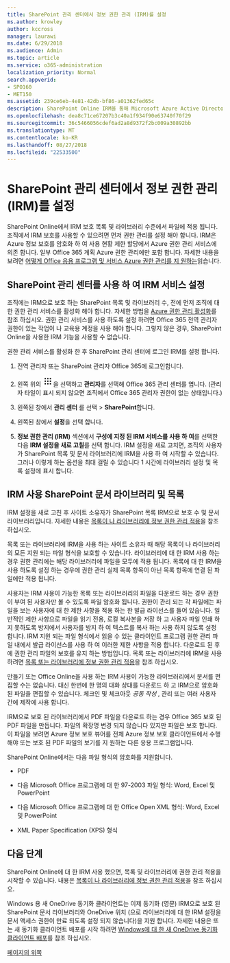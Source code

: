 ```yaml
---
title: SharePoint 관리 센터에서 정보 권한 관리 (IRM)를 설정
ms.author: krowley
author: kccross
manager: laurawi
ms.date: 6/29/2018
ms.audience: Admin
ms.topic: article
ms.service: o365-administration
localization_priority: Normal
search.appverid:
- SPO160
- MET150
ms.assetid: 239ce6eb-4e81-42db-bf86-a01362fed65c
description: SharePoint Online IRM을 통해 Microsoft Azure Active Directory 서비스 RMS (권한 관리)를 사용 하 여 SharePoint 목록 및 문서 라이브러리를 보호 하는 방법에 알아봅니다.
ms.openlocfilehash: dea8c71ce67207b3c40a1f934f90e63740f70f29
ms.sourcegitcommit: 36c5466056cdef6ad2a8d9372f2bc009a30892bb
ms.translationtype: MT
ms.contentlocale: ko-KR
ms.lasthandoff: 08/27/2018
ms.locfileid: "22533500"
---
```

# <a name="set-up-information-rights-management-irm-in-sharepoint-admin-center"></a>SharePoint 관리 센터에서 정보 권한 관리 (IRM)를 설정

SharePoint Online에서 IRM 보호 목록 및 라이브러리 수준에서 파일에 적용 됩니다. 조직에서 IRM 보호를 사용할 수 있으려면 먼저 권한 관리를 설정 해야 합니다. IRM은 Azure 정보 보호를 암호화 하 여 사용 현황 제한 할당에서 Azure 권한 관리 서비스에 의존 합니다. 일부 Office 365 계획 Azure 권한 관리에만 포함 합니다. 자세한 내용을 보려면 [어떻게 Office 응용 프로그램 및 서비스 Azure 권한 관리를 지 원하는](https://docs.microsoft.com/azure/information-protection/understand-explore/office-apps-services-support)읽습니다.
  
## <a name="turn-on-irm-service-using-sharepoint-admin-center"></a>SharePoint 관리 센터를 사용 하 여 IRM 서비스 설정

조직에는 IRM으로 보호 하는 SharePoint 목록 및 라이브러리 수, 전에 먼저 조직에 대 한 권한 관리 서비스를 활성화 해야 합니다. 자세한 방법을 [Azure 권한 관리 활성화](https://docs.microsoft.com/information-protection/deploy-use/activate-service)를 참조 하십시오. 권한 관리 서비스를 사용 하도록 설정 하려면 Office 365 전역 관리자 권한이 있는 작업이 나 교육용 계정을 사용 해야 합니다. 그렇지 않은 경우, SharePoint Online을 사용한 IRM 기능을 사용할 수 없습니다.
  
권한 관리 서비스를 활성화 한 후 SharePoint 관리 센터에 로그인 IRM를 설정 합니다.
  
1. 전역 관리자 또는 SharePoint 관리자 Office 365에 로그인합니다.
    
2. 왼쪽 위의 ![Office 365에서 앱 시작 관리자 아이콘](media/e5aee650-c566-4100-aaad-4cc2355d909f.png)을 선택하고 **관리자**를 선택해 Office 365 관리 센터를 엽니다. (관리자 타일이 표시 되지 않으면 조직에서 Office 365 관리자 권한이 없는 상태입니다.) 
    
3. 왼쪽된 창에서 **관리 센터** 를 선택 \> **SharePoint**합니다.
    
4. 왼쪽된 창에서 **설정**을 선택 합니다.
    
5. **정보 권한 관리 (IRM)** 섹션에서 **구성에 지정 된 IRM 서비스를 사용 하 여**를 선택한 다음 **IRM 설정을 새로 고칠**를 선택 합니다. IRM 설정을 새로 고치면, 조직의 사용자가 SharePoint 목록 및 문서 라이브러리에 IRM을 사용 하 여 시작할 수 있습니다. 그러나 이렇게 하는 옵션을 최대 걸릴 수 있습니다 1 시간에 라이브러리 설정 및 목록 설정에 표시 합니다.
    
## <a name="irm-enable-sharepoint-document-libraries-and-lists"></a>IRM 사용 SharePoint 문서 라이브러리 및 목록
<a name="__toc220831191"> </a>

IRM 설정을 새로 고친 후 사이트 소유자가 SharePoint 목록 IRM으로 보호 수 및 문서 라이브러리입니다. 자세한 내용은 [목록이 나 라이브러리에 정보 권한 관리 적용](apply-irm-to-a-list-or-library.md)을 참조 하십시오.
  
목록 또는 라이브러리에 IRM을 사용 하는 사이트 소유자 때 해당 목록이 나 라이브러리의 모든 지원 되는 파일 형식을 보호할 수 있습니다. 라이브러리에 대 한 IRM 사용 하는 경우 권한 관리에는 해당 라이브러리에 파일을 모두에 적용 됩니다. 목록에 대 한 IRM을 사용 하도록 설정 하는 경우에 권한 관리 실제 목록 항목이 아닌 목록 항목에 연결 된 파일에만 적용 됩니다.
  
사용자는 IRM 사용이 가능한 목록 또는 라이브러리의 파일을 다운로드 하는 경우 권한이 부여 된 사용자만 볼 수 있도록 파일 암호화 됩니다. 권한이 관리 되는 각 파일에는 파일을 보는 사용자에 대 한 제한 사항을 적용 하는 한 발급 라이선스를 들어 있습니다. 일반적인 제한 사항으로 파일을 읽기 전용, 로컬 복사본을 저장 하 고 사용자 파일 인쇄 하지 못하도록 방지에서 사용자를 방지 하 여 텍스트를 복사 하는 사용 하지 않도록 설정 합니다. IRM 지원 되는 파일 형식에서 읽을 수 있는 클라이언트 프로그램 권한 관리 파일 내에서 발급 라이선스를 사용 하 여 이러한 제한 사항을 적용 합니다. 다운로드 된 후에 권한 관리 파일의 보호를 유지 하는 방법입니다. 목록 또는 라이브러리에 IRM을 사용 하려면 [목록 또는 라이브러리에 정보 권한 관리 적용](apply-irm-to-a-list-or-library.md)을 참조 하십시오.
  
만들기 또는 Office Online을 사용 하는 IRM 사용이 가능한 라이브러리에서 문서를 편집할 수는 없습니다. 대신 한번에 한 명의 대화 상대를 다운로드 하 고 IRM으로 암호화 된 파일을 편집할 수 있습니다. 체크인 및 체크아웃 *공동 작성* , 관리 또는 여러 사용자 간에 제작에 사용 합니다. 
  
IRM으로 보호 된 라이브러리에서 PDF 파일을 다운로드 하는 경우 Office 365 보호 된 PDF 파일을 만듭니다. 파일의 확장명 변경 되지 않습니다 있지만 파일은 보호 합니다. 이 파일을 보려면 Azure 정보 보호 뷰어를 전체 Azure 정보 보호 클라이언트에서 수행 해야 또는 보호 된 PDF 파일의 보기를 지 원하는 다른 응용 프로그램입니다. 
  
SharePoint Online에서는 다음 파일 형식의 암호화를 지원합니다.
  
- PDF
    
- 다음 Microsoft Office 프로그램에 대 한 97-2003 파일 형식: Word, Excel 및 PowerPoint
    
- 다음 Microsoft Office 프로그램에 대 한 Office Open XML 형식: Word, Excel 및 PowerPoint
    
- XML Paper Specification (XPS) 형식
    
## <a name="next-steps"></a>다음 단계
<a name="__toc220831191"> </a>

SharePoint Online에 대 한 IRM 사용 했으면, 목록 및 라이브러리에 권한 관리 적용을 시작할 수 있습니다. 내용은 [목록이 나 라이브러리에 정보 권한 관리 적용](apply-irm-to-a-list-or-library.md)을 참조 하십시오.
  
Windows 용 새 OneDrive 동기화 클라이언트는 이제 동기화 (영문) IRM으로 보호 된 SharePoint 문서 라이브러리와 OneDrive 위치 (으로 라이브러리에 대 한 IRM 설정을 문서 액세스 권한이 만료 되도록 설정 되지 않습니다)을 지원 합니다. 자세한 내용은 또는 새 동기화 클라이언트 배포를 시작 하려면 [Windows에 대 한 새 OneDrive 동기화 클라이언트 배포](https://support.office.com/article/3f3a511c-30c6-404a-98bf-76f95c519668)를 참조 하십시오.
  
[페이지의 위쪽](set-up-irm-in-sp-admin-center.md#__top)
  


